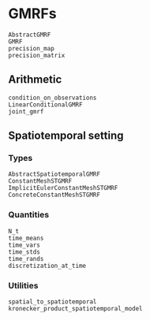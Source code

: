 # GMRFs

```@docs
AbstractGMRF
GMRF
precision_map
precision_matrix
```

## Arithmetic
```@docs
condition_on_observations
LinearConditionalGMRF
joint_gmrf
```

## Spatiotemporal setting
### Types
```@docs
AbstractSpatiotemporalGMRF
ConstantMeshSTGMRF
ImplicitEulerConstantMeshSTGMRF
ConcreteConstantMeshSTGMRF
```

### Quantities
```@docs
N_t
time_means
time_vars
time_stds
time_rands
discretization_at_time
```

### Utilities
```@docs
spatial_to_spatiotemporal
kronecker_product_spatiotemporal_model
```
